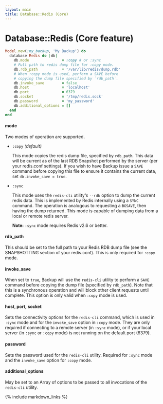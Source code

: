 ```yaml
---
layout: main
title: Database::Redis (Core)
---
```


Database::Redis (Core feature)
==============================

``` rb
Model.new(:my_backup, 'My Backup') do
  database Redis do |db|
    db.mode               = :copy # or :sync
    # Full path to redis dump file for :copy mode.
    db.rdb_path           = '/var/lib/redis/dump.rdb'
    # When :copy mode is used, perform a SAVE before
    # copying the dump file specified by `rdb_path`.
    db.invoke_save        = false
    db.host               = 'localhost'
    db.port               = 6379
    db.socket             = '/tmp/redis.sock'
    db.password           = 'my_password'
    db.additional_options = []
  end
end
```

#### mode

Two modes of operation are supported.

- `:copy` _(default)_

  This mode copies the redis dump file, specified by `rdb_path`. This data will be current as of the last RDB Snapshot
  performed by the server (per your redis.conf settings). If you wish to have Backup issue a `SAVE` command before copying
  this file to ensure it contains the current data, set `db.invoke_save = true`.

- `:sync`

  This mode uses the `redis-cli` utility's `--rdb` option to dump the current redis data. This is implemented by Redis
  internally using a `SYNC` command. The operation is analogous to requesting a `BGSAVE`, then having the dump returned.
  This mode is capable of dumping data from a local or remote redis server.

  **Note:** `:sync` mode requires Redis v2.6 or better.

#### rdb_path

This should be set to the full path to your Redis RDB dump file (see the SNAPSHOTTING section of your redis.conf).
This is only required for `:copy` mode.

#### invoke_save

When set to `true`, Backup will use the `redis-cli` utility to perform a `SAVE` command before copying the dump file
(specified by `rdb_path`). Note that this is a synchronous operation and will block other client requests until
complete. This option is only valid when `:copy` mode is used.

#### host, port, socket

Sets the connectivity options for the `redis-cli` command, which is used in `:sync` mode and for the `invoke_save`
option in `:copy` mode. They are only required if connecting to a remote server (in `:sync` mode), or if your local
server (in `:sync` or `:copy` mode) is not running on the default port (6379).

#### password

Sets the password used for the `redis-cli` utility. Required for `:sync` mode and the `invoke_save` option for `:copy` mode.

#### additional_options

May be set to an Array of options to be passed to all invocations of the `redis-cli` utility.


{% include markdown_links %}
